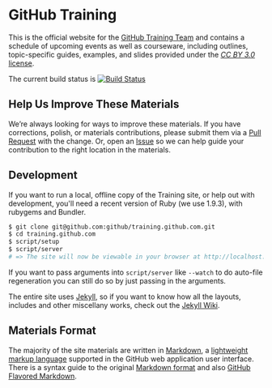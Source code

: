 # GitHub Training

This is the official website for the [GitHub Training Team](http://training.github.com) and contains a schedule of upcoming events as well as courseware, including outlines, topic-specific guides, examples, and slides provided under the [_CC BY 3.0_ license](http://creativecommons.org/licenses/by/3.0/).

The current build status is [![Build Status](https://travis-ci.org/github/training.github.com.png?branch=gh-pages)](https://travis-ci.org/github/training.github.com)

## Help Us Improve These Materials

We’re always looking for ways to improve these materials. If you have corrections, polish, or materials contributions, please submit them via a [Pull Request](https://help.github.com/articles/using-pull-requests) with the change. Or, open an [Issue](https://github.com/github/training.github.com/issues) so we can help guide your contribution to the right location in the materials.


## Development

If you want to run a local, offline copy of the Training site, or help out with development, you'll need a recent version of Ruby (we use 1.9.3), with rubygems and Bundler.

```sh
$ git clone git@github.com:github/training.github.com.git
$ cd training.github.com
$ script/setup
$ script/server
# => The site will now be viewable in your browser at http://localhost:4000
```
If you want to pass arguments into `script/server` like `--watch` to do auto-file regeneration
you can still do so by just passing in the arguments.

The entire site uses [Jekyll](http://jekyllrb.com), so if you want to know how all the layouts, includes and other miscellany works, check out the [Jekyll Wiki](https://github.com/mojombo/jekyll/wiki).

## Materials Format

The majority of the site materials are written in [Markdown](http://whatismarkdown.com), a [lightweight markup language](http://en.wikipedia.org/wiki/Lightweight_markup_language) supported in the GitHub web application user interface. There is a syntax guide to the original [Markdown format](http://daringfireball.net/projects/markdown/syntax) and also [GitHub Flavored Markdown](http://github.github.com/github-flavored-markdown/).
